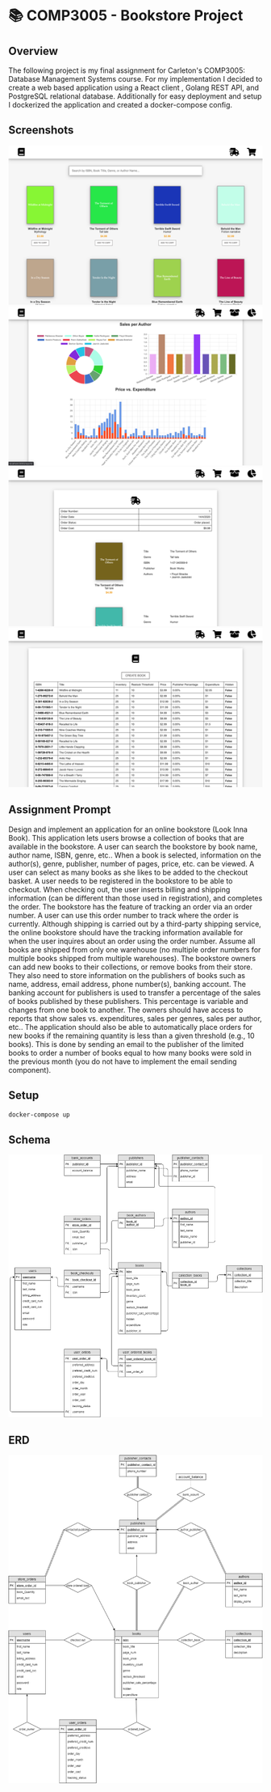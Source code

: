 # 📚 COMP3005 - Bookstore Project

## Overview

The following project is my final assignment for Carleton's COMP3005: Database Management Systems course. For my implementation I decided to create a web based application using a React client , Golang REST API, and PostgreSQL relational database. Additionally for easy deployment and setup I dockerized the application and created a docker-compose config.

## Screenshots

<img src="./docs/screenshots/06-defaultuserview.png">
<img src="./docs/screenshots/15-reportsview.png">
<img src="./docs/screenshots/12-ordertrackview.png">
<img src="./docs/screenshots/13-inventoryview.png">

## Assignment Prompt

Design and implement an application for an online bookstore (Look Inna Book). This application lets users
browse a collection of books that are available in the bookstore. A user can search the bookstore by book
name, author name, ISBN, genre, etc.. When a book is selected, information on the author(s), genre, publisher,
number of pages, price, etc. can be viewed. A user can select as many books as she likes to be added to
the checkout basket. A user needs to be registered in the bookstore to be able to checkout. When checking
out, the user inserts billing and shipping information (can be different than those used in registration), and
completes the order. The bookstore has the feature of tracking an order via an order number. A user can
use this order number to track where the order is currently. Although shipping is carried out by a third-party
shipping service, the online bookstore should have the tracking information available for when the user inquires
about an order using the order number. Assume all books are shipped from only one warehouse (no multiple
order numbers for multiple books shipped from multiple warehouses). The bookstore owners can add new books
to their collections, or remove books from their store. They also need to store information on the publishers
of books such as name, address, email address, phone number(s), banking account. The banking account for
publishers is used to transfer a percentage of the sales of books published by these publishers. This percentage
is variable and changes from one book to another. The owners should have access to reports that show sales
vs. expenditures, sales per genres, sales per author, etc.. The application should also be able to automatically
place orders for new books if the remaining quantity is less than a given threshold (e.g., 10 books). This is done
by sending an email to the publisher of the limited books to order a number of books equal to how many books
were sold in the previous month (you do not have to implement the email sending component).

## Setup
```
docker-compose up
```

## Schema

<img src="./docs/schema.png">

## ERD

<img src="./docs/erd.png">